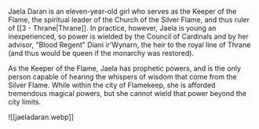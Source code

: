 Jaela Daran is an eleven-year-old girl who serves as the Keeper of the Flame, the spiritual leader of the Church of the Silver Flame, and thus ruler of [[3 - Thrane|Thrane]]. In practice, however, Jaela is young an inexperienced, so power is wielded by the Council of Cardinals and by her advisor, "Blood Regent" Diani ir'Wynarn, the heir to the royal line of Thrane (and thus would be queen if the monarchy was restored).

As the Keeper of the Flame, Jaela has prophetic powers, and is the only person capable of hearing the whispers of wisdom that come from the Silver Flame. While within the city of Flamekeep, she is afforded tremendous magical powers, but she cannot wield that power beyond the city limits.

![[jaeladaran.webp]]